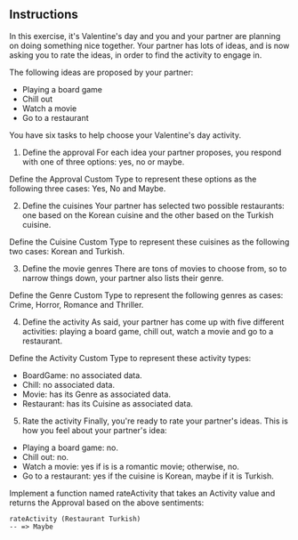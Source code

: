 ## Instructions
In this exercise, it's Valentine's day and you and your partner are planning on doing something nice together. Your partner has lots of ideas, and is now asking you to rate the ideas, in order to find the activity to engage in.

The following ideas are proposed by your partner:

* Playing a board game
* Chill out
* Watch a movie
* Go to a restaurant

You have six tasks to help choose your Valentine's day activity.

1. Define the approval
For each idea your partner proposes, you respond with one of three options: yes, no or maybe.

Define the Approval Custom Type to represent these options as the following three cases: Yes, No and Maybe.

2. Define the cuisines
Your partner has selected two possible restaurants: one based on the Korean cuisine and the other based on the Turkish cuisine.

Define the Cuisine Custom Type to represent these cuisines as the following two cases: Korean and Turkish.

3. Define the movie genres
There are tons of movies to choose from, so to narrow things down, your partner also lists their genre.

Define the Genre Custom Type to represent the following genres as cases: Crime, Horror, Romance and Thriller.

4. Define the activity
As said, your partner has come up with five different activities: playing a board game, chill out, watch a movie and go to a restaurant.

Define the Activity Custom Type to represent these activity types:

* BoardGame: no associated data.
* Chill: no associated data.
* Movie: has its Genre as associated data.
* Restaurant: has its Cuisine as associated data.

5. Rate the activity
Finally, you're ready to rate your partner's ideas. This is how you feel about your partner's idea:

* Playing a board game: no.
* Chill out: no.
* Watch a movie: yes if is is a romantic movie; otherwise, no.
* Go to a restaurant: yes if the cuisine is Korean, maybe if it is Turkish.

Implement a function named rateActivity that takes an Activity value and returns the Approval based on the above sentiments:

```
rateActivity (Restaurant Turkish)
-- => Maybe
```